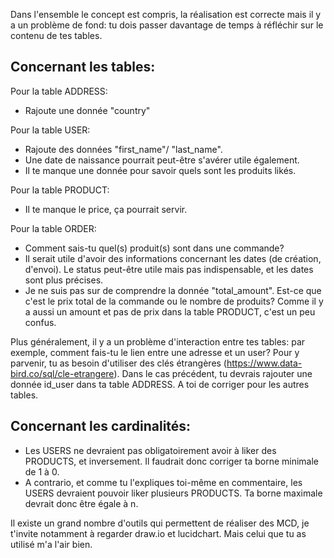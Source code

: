 
Dans l'ensemble le concept est compris, la réalisation est correcte mais il y a un problème de fond: tu dois passer davantage de temps à réfléchir sur le contenu de tes tables.

## Concernant les tables:
Pour la table ADDRESS: 
* Rajoute une donnée "country"

Pour la table USER: 
* Rajoute des données "first_name"/ "last_name". 
* Une date de naissance pourrait peut-être s'avérer utile également.
* Il te manque une donnée pour savoir quels sont les produits likés.

Pour la table PRODUCT: 
* Il te manque le price, ça pourrait servir. 

Pour la table ORDER:
* Comment sais-tu quel(s) produit(s) sont dans une commande?
* Il serait utile d'avoir des informations concernant les dates (de création, d'envoi). Le status peut-être utile mais pas indispensable, et les dates sont plus précises.
* Je ne suis pas sur de comprendre la donnée "total_amount". Est-ce que c'est le prix total de la commande ou le nombre de produits? Comme il y a aussi un amount et pas de prix dans la table PRODUCT, c'est un peu confus.


Plus généralement, il y a un problème d'interaction entre tes tables: par exemple, comment fais-tu le lien entre une adresse et un user? Pour y parvenir, tu as besoin d'utiliser des clés étrangères (https://www.data-bird.co/sql/cle-etrangere). Dans le cas précédent, tu devrais rajouter une donnée id_user dans ta table ADDRESS. A toi de corriger pour les autres tables.



## Concernant les cardinalités:
- Les USERS ne devraient pas obligatoirement avoir à liker des PRODUCTS, et inversement. Il faudrait donc corriger ta borne minimale de 1 à 0.
- A contrario, et comme tu l'expliques toi-même en commentaire, les USERS devraient pouvoir liker plusieurs PRODUCTS. Ta borne maximale devrait donc être égale à n.



Il existe un grand nombre d'outils qui permettent de réaliser des MCD, je t'invite notamment à regarder draw.io et lucidchart. Mais celui que tu as utilisé m'a l'air bien.